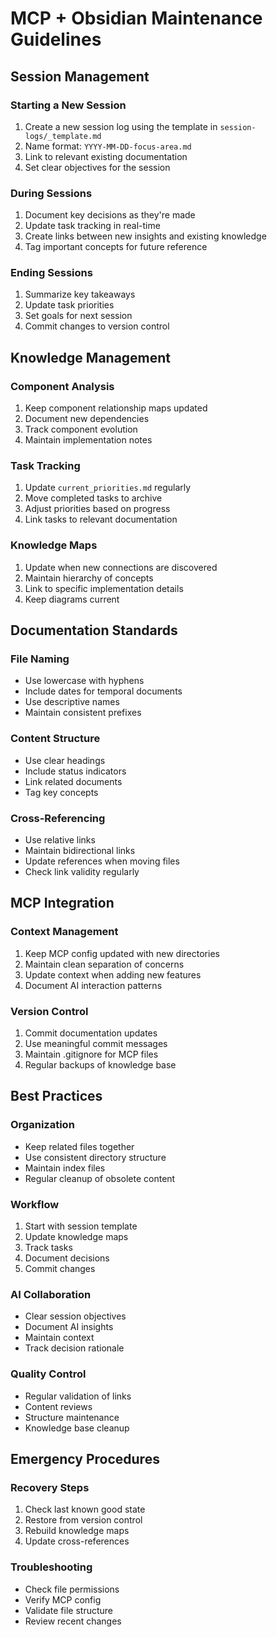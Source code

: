 # MCP + Obsidian Maintenance Guidelines

## Session Management

### Starting a New Session
1. Create a new session log using the template in `session-logs/_template.md`
2. Name format: `YYYY-MM-DD-focus-area.md`
3. Link to relevant existing documentation
4. Set clear objectives for the session

### During Sessions
1. Document key decisions as they're made
2. Update task tracking in real-time
3. Create links between new insights and existing knowledge
4. Tag important concepts for future reference

### Ending Sessions
1. Summarize key takeaways
2. Update task priorities
3. Set goals for next session
4. Commit changes to version control

## Knowledge Management

### Component Analysis
1. Keep component relationship maps updated
2. Document new dependencies
3. Track component evolution
4. Maintain implementation notes

### Task Tracking
1. Update `current_priorities.md` regularly
2. Move completed tasks to archive
3. Adjust priorities based on progress
4. Link tasks to relevant documentation

### Knowledge Maps
1. Update when new connections are discovered
2. Maintain hierarchy of concepts
3. Link to specific implementation details
4. Keep diagrams current

## Documentation Standards

### File Naming
- Use lowercase with hyphens
- Include dates for temporal documents
- Use descriptive names
- Maintain consistent prefixes

### Content Structure
- Use clear headings
- Include status indicators
- Link related documents
- Tag key concepts

### Cross-Referencing
- Use relative links
- Maintain bidirectional links
- Update references when moving files
- Check link validity regularly

## MCP Integration

### Context Management
1. Keep MCP config updated with new directories
2. Maintain clean separation of concerns
3. Update context when adding new features
4. Document AI interaction patterns

### Version Control
1. Commit documentation updates
2. Use meaningful commit messages
3. Maintain .gitignore for MCP files
4. Regular backups of knowledge base

## Best Practices

### Organization
- Keep related files together
- Use consistent directory structure
- Maintain index files
- Regular cleanup of obsolete content

### Workflow
1. Start with session template
2. Update knowledge maps
3. Track tasks
4. Document decisions
5. Commit changes

### AI Collaboration
- Clear session objectives
- Document AI insights
- Maintain context
- Track decision rationale

### Quality Control
- Regular validation of links
- Content reviews
- Structure maintenance
- Knowledge base cleanup

## Emergency Procedures

### Recovery Steps
1. Check last known good state
2. Restore from version control
3. Rebuild knowledge maps
4. Update cross-references

### Troubleshooting
- Check file permissions
- Verify MCP config
- Validate file structure
- Review recent changes
